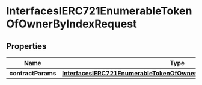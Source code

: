 
# InterfacesIERC721EnumerableTokenOfOwnerByIndexRequest

## Properties
Name | Type | Description | Notes
------------ | ------------- | ------------- | -------------
**contractParams** | [**InterfacesIERC721EnumerableTokenOfOwnerByIndexRequestContractParams**](InterfacesIERC721EnumerableTokenOfOwnerByIndexRequestContractParams.md) |  | 



